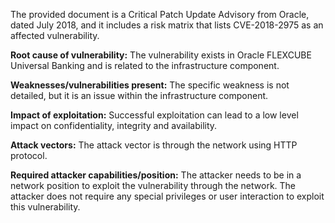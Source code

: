 The provided document is a Critical Patch Update Advisory from Oracle, dated July 2018, and it includes a risk matrix that lists CVE-2018-2975 as an affected vulnerability.

**Root cause of vulnerability:**
The vulnerability exists in Oracle FLEXCUBE Universal Banking and is related to the infrastructure component.

**Weaknesses/vulnerabilities present:**
The specific weakness is not detailed, but it is an issue within the infrastructure component.

**Impact of exploitation:**
Successful exploitation can lead to a low level impact on confidentiality, integrity and availability.

**Attack vectors:**
The attack vector is through the network using HTTP protocol.

**Required attacker capabilities/position:**
The attacker needs to be in a network position to exploit the vulnerability through the network. The attacker does not require any special privileges or user interaction to exploit this vulnerability.